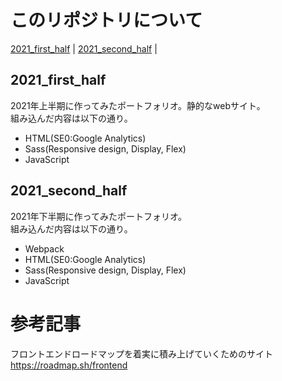 # このリポジトリについて

[2021_first_half](./2021_first_half/README.md) | [2021_second_half](./2021_second_half/README.md) |


## 2021_first_half
2021年上半期に作ってみたポートフォリオ。静的なwebサイト。<br>
組み込んだ内容は以下の通り。
- HTML(SE0:Google Analytics)
- Sass(Responsive design, Display, Flex)
- JavaScript

## 2021_second_half
2021年下半期に作ってみたポートフォリオ。<br>
組み込んだ内容は以下の通り。
- Webpack
- HTML(SE0:Google Analytics)
- Sass(Responsive design, Display, Flex)
- JavaScript



# 参考記事
フロントエンドロードマップを着実に積み上げていくためのサイト
<br>
https://roadmap.sh/frontend
